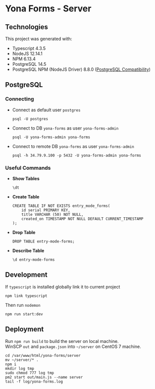 # Yona Forms - Server

## Technologies

This project was generated with:
- Typescript 4.3.5
- NodeJS 12.14.1
- NPM 6.13.4
- PostgreSQL 14.5
- PostgreSQL NPM (NodeJS Driver) 8.8.0 ([PostgreSQL Compatibility](https://node-postgres.com/))

## PostgreSQL

### Connecting

- Connect as default user `postgres`
  ```
  psql -U postgres
  ```

- Connect to DB `yona-forms` as user `yona-forms-admin`
  ```
  psql -U yona-forms-admin yona-forms
  ```

- Connect to remote DB `yona-forms` as user `yona-forms-admin`
  ```
  psql -h 34.79.9.100 -p 5432 -U yona-forms-admin yona-forms
  ```

### Useful Commands
- **Show Tables**
  ```
  \dt
  ```

- **Create Table**
  ```
  CREATE TABLE IF NOT EXISTS entry_mode_forms(
      id serial PRIMARY KEY,
      title VARCHAR (50) NOT NULL,
      created_on TIMESTAMP NOT NULL DEFAULT CURRENT_TIMESTAMP
  );
  ```

- **Drop Table**
  ```
  DROP TABLE entry-mode-forms;
   ```

- **Describe Table**
  ```
  \d entry-mode-forms
  ```


## Development

If `typescript` is installed globally link it to current project
```
npm link typescript
```

Then run `nodemon`
```
npm run start:dev
```

## Deployment

Run `npm run build` to build the server on local machine.  
WinSCP `out` and `package.json` into `~/server` on CentOS 7 machine.
```
cd /var/www/html/yona-forms/server
mv ~/server/* .
npm i
mkdir log tmp
sudo chmod 777 log tmp
pm2 start out/main.js --name server
tail -f log/yona-forms.log
```